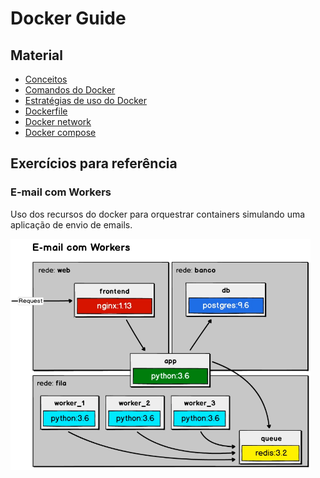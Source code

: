 # Docker Guide

## Material

- [Conceitos](docker-concepts.md)
- [Comandos do Docker](docker-commands.md)
- [Estratégias de uso do Docker](docker-strategies.md)
- [Dockerfile](dockerfile-guide.md)
- [Docker network](docker-networks.md)
- [Docker compose](docker-compose.md)

## Exercícios para referência

### E-mail com Workers

Uso dos recursos do docker para orquestrar containers simulando uma aplicação de envio de emails.

<img src="exercises/email-worker-compose/docs.png" alt="Diagrama email worker" width="480"/>
